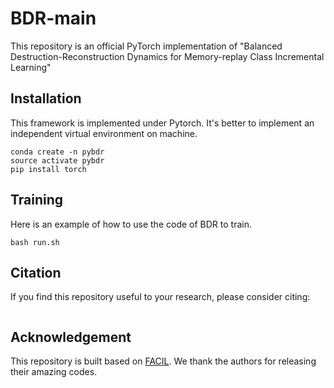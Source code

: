 # BDR-main

This repository is an official PyTorch implementation of "Balanced Destruction-Reconstruction Dynamics for Memory-replay Class Incremental Learning"

## Installation

This framework is implemented under Pytorch. It's better to implement an independent virtual environment on machine. 
```
conda create -n pybdr 
source activate pybdr
pip install torch
```

## Training

Here is an example of how to use the code of BDR to train.

```
bash run.sh
```

## Citation

If you find this repository useful to your research, please consider citing:
```
```

## Acknowledgement

This repository is built based on [FACIL]([https://github.com/HobbitLong/RepDistiller](https://github.com/mmasana/FACIL)). We thank the authors for releasing their amazing codes.

